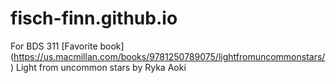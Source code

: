 # fisch-finn.github.io
For BDS 311
[Favorite book] (https://us.macmillan.com/books/9781250789075/lightfromuncommonstars/) Light from uncommon stars by Ryka Aoki 


